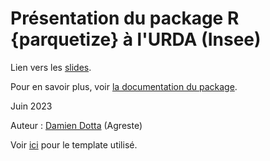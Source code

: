 # Présentation du package R {parquetize} à l'URDA (Insee)

Lien vers les [slides](https://ddotta.github.io/parquetize_presentation/).

Pour en savoir plus, voir [la documentation du package](https://github.com/ddotta/parquetize).

Juin 2023

Auteur : [Damien Dotta](https://github.com/ddotta) (Agreste)

Voir [ici](https://github.com/InseeFrLab/onyxia-quarto) pour le template utilisé.
